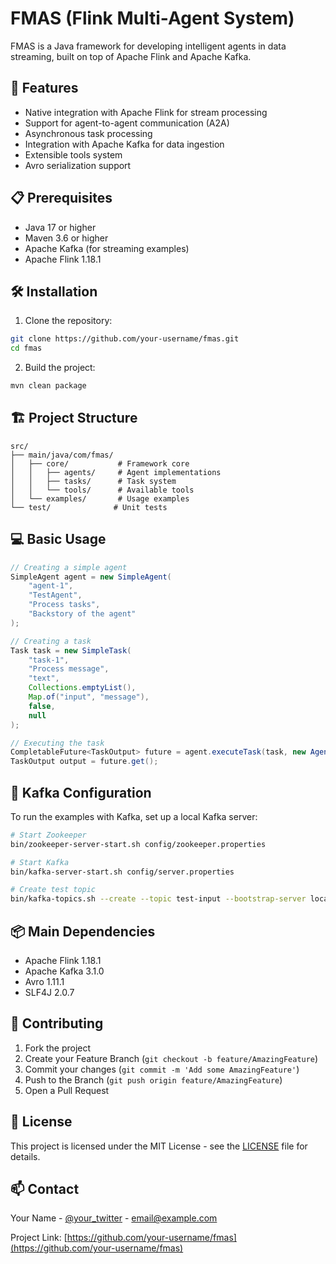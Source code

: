 # FMAS (Flink Multi-Agent System)

FMAS is a Java framework for developing intelligent agents in data streaming, built on top of Apache Flink and Apache Kafka.

## 🚀 Features

- Native integration with Apache Flink for stream processing
- Support for agent-to-agent communication (A2A)
- Asynchronous task processing
- Integration with Apache Kafka for data ingestion
- Extensible tools system
- Avro serialization support

## 📋 Prerequisites

- Java 17 or higher
- Maven 3.6 or higher
- Apache Kafka (for streaming examples)
- Apache Flink 1.18.1

## 🛠️ Installation

1. Clone the repository:
```bash
git clone https://github.com/your-username/fmas.git
cd fmas
```

2. Build the project:
```bash
mvn clean package
```

## 🏗️ Project Structure

```
src/
├── main/java/com/fmas/
│   ├── core/           # Framework core
│   │   ├── agents/     # Agent implementations
│   │   ├── tasks/      # Task system
│   │   └── tools/      # Available tools
│   └── examples/       # Usage examples
└── test/              # Unit tests
```

## 💻 Basic Usage

```java
// Creating a simple agent
SimpleAgent agent = new SimpleAgent(
    "agent-1",
    "TestAgent",
    "Process tasks",
    "Backstory of the agent"
);

// Creating a task
Task task = new SimpleTask(
    "task-1",
    "Process message",
    "text",
    Collections.emptyList(),
    Map.of("input", "message"),
    false,
    null
);

// Executing the task
CompletableFuture<TaskOutput> future = agent.executeTask(task, new AgentContext());
TaskOutput output = future.get();
```

## 🔧 Kafka Configuration

To run the examples with Kafka, set up a local Kafka server:

```bash
# Start Zookeeper
bin/zookeeper-server-start.sh config/zookeeper.properties

# Start Kafka
bin/kafka-server-start.sh config/server.properties

# Create test topic
bin/kafka-topics.sh --create --topic test-input --bootstrap-server localhost:9092 --partitions 1 --replication-factor 1
```

## 📦 Main Dependencies

- Apache Flink 1.18.1
- Apache Kafka 3.1.0
- Avro 1.11.1
- SLF4J 2.0.7

## 🤝 Contributing

1. Fork the project
2. Create your Feature Branch (`git checkout -b feature/AmazingFeature`)
3. Commit your changes (`git commit -m 'Add some AmazingFeature'`)
4. Push to the Branch (`git push origin feature/AmazingFeature`)
5. Open a Pull Request

## 📝 License

This project is licensed under the MIT License - see the [LICENSE](LICENSE) file for details.

## 📫 Contact

Your Name - [@your_twitter](https://twitter.com/your_twitter) - email@example.com

Project Link: [https://github.com/your-username/fmas](https://github.com/your-username/fmas) 